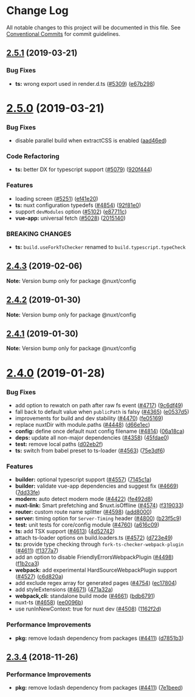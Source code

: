 # Change Log

All notable changes to this project will be documented in this file.
See [Conventional Commits](https://conventionalcommits.org) for commit guidelines.

## [2.5.1](https://github.com/nuxt/nuxt.js/compare/v2.5.0...v2.5.1) (2019-03-21)


### Bug Fixes

* **ts:** wrong export used in render.d.ts ([#5309](https://github.com/nuxt/nuxt.js/issues/5309)) ([e67b298](https://github.com/nuxt/nuxt.js/commit/e67b298))





# [2.5.0](https://github.com/nuxt/nuxt.js/compare/v2.4.5...v2.5.0) (2019-03-21)


### Bug Fixes

* disable parallel build when extractCSS is enabled ([aad46ed](https://github.com/nuxt/nuxt.js/commit/aad46ed))


### Code Refactoring

* **ts:** better DX for typescript support ([#5079](https://github.com/nuxt/nuxt.js/issues/5079)) ([920f444](https://github.com/nuxt/nuxt.js/commit/920f444))


### Features

* loading screen ([#5251](https://github.com/nuxt/nuxt.js/issues/5251)) ([ef41e20](https://github.com/nuxt/nuxt.js/commit/ef41e20))
* **ts:** nuxt configuration typedefs ([#4854](https://github.com/nuxt/nuxt.js/issues/4854)) ([92f81e0](https://github.com/nuxt/nuxt.js/commit/92f81e0))
* support `devModules` option ([#5102](https://github.com/nuxt/nuxt.js/issues/5102)) ([e87711c](https://github.com/nuxt/nuxt.js/commit/e87711c))
* **vue-app:** universal fetch ([#5028](https://github.com/nuxt/nuxt.js/issues/5028)) ([2015140](https://github.com/nuxt/nuxt.js/commit/2015140))


### BREAKING CHANGES

* **ts:** `build.useForkTsChecker` renamed to `build.typescript.typeCheck`





## [2.4.3](https://github.com/nuxt/nuxt.js/compare/v2.4.2...v2.4.3) (2019-02-06)

**Note:** Version bump only for package @nuxt/config





## [2.4.2](https://github.com/nuxt/nuxt.js/compare/v2.4.1...v2.4.2) (2019-01-30)

**Note:** Version bump only for package @nuxt/config





## [2.4.1](https://github.com/nuxt/nuxt.js/compare/v2.4.0...v2.4.1) (2019-01-30)

**Note:** Version bump only for package @nuxt/config





# [2.4.0](https://github.com/nuxt/nuxt.js/compare/v2.3.4...v2.4.0) (2019-01-28)


### Bug Fixes

* add option to rewatch on path after raw fs event ([#4717](https://github.com/nuxt/nuxt.js/issues/4717)) ([9c6df49](https://github.com/nuxt/nuxt.js/commit/9c6df49))
* fall back to default value when `publicPath` is falsy ([#4365](https://github.com/nuxt/nuxt.js/issues/4365)) ([e0537d5](https://github.com/nuxt/nuxt.js/commit/e0537d5))
* improvements for build and dev stability ([#4470](https://github.com/nuxt/nuxt.js/issues/4470)) ([fe05169](https://github.com/nuxt/nuxt.js/commit/fe05169))
* replace nuxtDir with module.paths ([#4448](https://github.com/nuxt/nuxt.js/issues/4448)) ([d66e1ec](https://github.com/nuxt/nuxt.js/commit/d66e1ec))
* **config:** define once default nuxt config filename ([#4814](https://github.com/nuxt/nuxt.js/issues/4814)) ([06a18ca](https://github.com/nuxt/nuxt.js/commit/06a18ca))
* **deps:** update all non-major dependencies ([#4358](https://github.com/nuxt/nuxt.js/issues/4358)) ([45fdae0](https://github.com/nuxt/nuxt.js/commit/45fdae0))
* **test:** remove local paths ([d02eb2f](https://github.com/nuxt/nuxt.js/commit/d02eb2f))
* **ts:** switch from babel preset to ts-loader ([#4563](https://github.com/nuxt/nuxt.js/issues/4563)) ([75e3df6](https://github.com/nuxt/nuxt.js/commit/75e3df6))


### Features

* **builder:** optional typescript support ([#4557](https://github.com/nuxt/nuxt.js/issues/4557)) ([7145c1a](https://github.com/nuxt/nuxt.js/commit/7145c1a))
* **builder:** validate vue-app dependencies and suggest fix ([#4669](https://github.com/nuxt/nuxt.js/issues/4669)) ([7dd33fe](https://github.com/nuxt/nuxt.js/commit/7dd33fe))
* **modern:** auto detect modern mode ([#4422](https://github.com/nuxt/nuxt.js/issues/4422)) ([fe492d8](https://github.com/nuxt/nuxt.js/commit/fe492d8))
* **nuxt-link:** Smart prefetching and $nuxt.isOffline ([#4574](https://github.com/nuxt/nuxt.js/issues/4574)) ([f319033](https://github.com/nuxt/nuxt.js/commit/f319033))
* **router:** custom route name splitter ([#4598](https://github.com/nuxt/nuxt.js/issues/4598)) ([add8000](https://github.com/nuxt/nuxt.js/commit/add8000))
* **server:** timing option for `Server-Timing` header ([#4800](https://github.com/nuxt/nuxt.js/issues/4800)) ([b23f5c9](https://github.com/nuxt/nuxt.js/commit/b23f5c9))
* **test:** unit tests for core/config module ([#4760](https://github.com/nuxt/nuxt.js/issues/4760)) ([a616c09](https://github.com/nuxt/nuxt.js/commit/a616c09))
* **ts:** add TSX support ([#4613](https://github.com/nuxt/nuxt.js/issues/4613)) ([4d52742](https://github.com/nuxt/nuxt.js/commit/4d52742))
* attach ts-loader options on build.loaders.ts ([#4572](https://github.com/nuxt/nuxt.js/issues/4572)) ([d723e49](https://github.com/nuxt/nuxt.js/commit/d723e49))
* **ts:** provide type checking through `fork-ts-checker-webpack-plugin` ([#4611](https://github.com/nuxt/nuxt.js/issues/4611)) ([f1377a7](https://github.com/nuxt/nuxt.js/commit/f1377a7))
* add an option to disable FriendlyErrorsWebpackPlugin ([#4498](https://github.com/nuxt/nuxt.js/issues/4498)) ([f1b2ca3](https://github.com/nuxt/nuxt.js/commit/f1b2ca3))
* **webpack:** add experimental HardSourceWebpackPlugin support ([#4527](https://github.com/nuxt/nuxt.js/issues/4527)) ([c6d820a](https://github.com/nuxt/nuxt.js/commit/c6d820a))
* add exclude regex array for generated pages ([#4754](https://github.com/nuxt/nuxt.js/issues/4754)) ([ec17804](https://github.com/nuxt/nuxt.js/commit/ec17804))
* add styleExtensions ([#4671](https://github.com/nuxt/nuxt.js/issues/4671)) ([471a32a](https://github.com/nuxt/nuxt.js/commit/471a32a))
* **webpack,cli:** standalone build mode ([#4661](https://github.com/nuxt/nuxt.js/issues/4661)) ([bdb6791](https://github.com/nuxt/nuxt.js/commit/bdb6791))
* nuxt-ts ([#4658](https://github.com/nuxt/nuxt.js/issues/4658)) ([ee0096b](https://github.com/nuxt/nuxt.js/commit/ee0096b))
* use runInNewContext: true for nuxt dev ([#4508](https://github.com/nuxt/nuxt.js/issues/4508)) ([1162f2d](https://github.com/nuxt/nuxt.js/commit/1162f2d))


### Performance Improvements

* **pkg:** remove lodash dependency from packages ([#4411](https://github.com/nuxt/nuxt.js/issues/4411)) ([d7851b3](https://github.com/nuxt/nuxt.js/commit/d7851b3))





## [2.3.4](https://github.com/nuxt/nuxt.js/compare/v2.3.2...v2.3.4) (2018-11-26)


### Performance Improvements

* **pkg:** remove lodash dependency from packages ([#4411](https://github.com/nuxt/nuxt.js/issues/4411)) ([7e1beed](https://github.com/nuxt/nuxt.js/commit/7e1beed))
